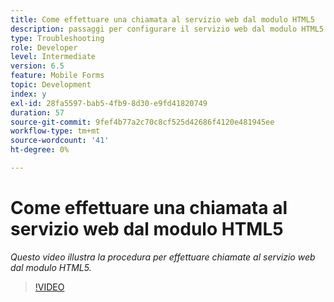 ```yaml
---
title: Come effettuare una chiamata al servizio web dal modulo HTML5
description: passaggi per configurare il servizio web dal modulo HTML5
type: Troubleshooting
role: Developer
level: Intermediate
version: 6.5
feature: Mobile Forms
topic: Development
index: y
exl-id: 28fa5597-bab5-4fb9-8d30-e9fd41820749
duration: 57
source-git-commit: 9fef4b77a2c70c8cf525d42686f4120e481945ee
workflow-type: tm+mt
source-wordcount: '41'
ht-degree: 0%

---
```


# Come effettuare una chiamata al servizio web dal modulo HTML5

*Questo video illustra la procedura per effettuare chiamate al servizio web dal modulo HTML5.*

>[!VIDEO](https://video.tv.adobe.com/v/335505?quality=12&learn=on)
